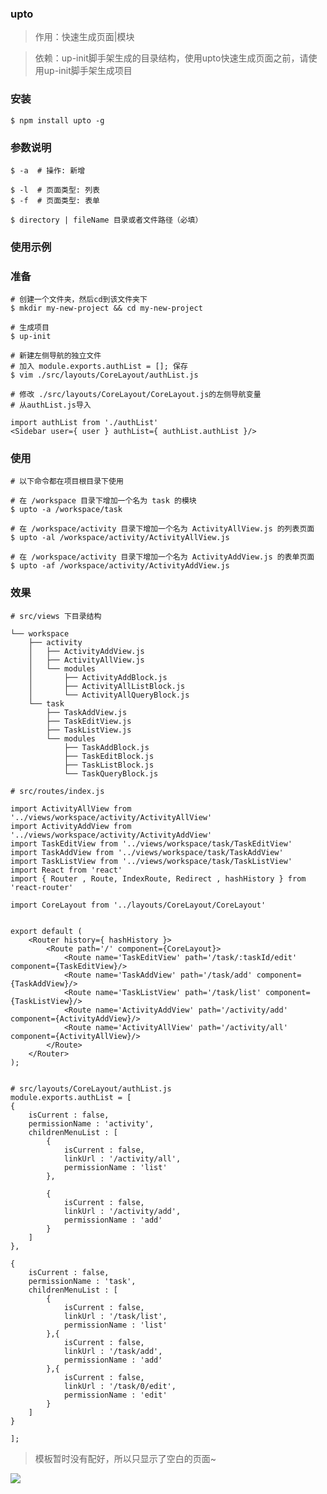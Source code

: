 ### upto

> 作用：快速生成页面|模块

> 依赖：up-init脚手架生成的目录结构，使用upto快速生成页面之前，请使用up-init脚手架生成项目

### 安装

	$ npm install upto -g

### 参数说明

	$ -a  # 操作: 新增

	$ -l  # 页面类型: 列表
	$ -f  # 页面类型: 表单

	$ directory | fileName 目录或者文件路径（必填）

### 使用示例

### 准备
	
	# 创建一个文件夹，然后cd到该文件夹下
	$ mkdir my-new-project && cd my-new-project

	# 生成项目
	$ up-init

	# 新建左侧导航的独立文件
	# 加入 module.exports.authList = []; 保存
	$ vim ./src/layouts/CoreLayout/authList.js

	# 修改 ./src/layouts/CoreLayout/CoreLayout.js的左侧导航变量
	# 从authList.js导入

	import authList from './authList'
	<Sidebar user={ user } authList={ authList.authList }/>

### 使用

	# 以下命令都在项目根目录下使用

	# 在 /workspace 目录下增加一个名为 task 的模块
	$ upto -a /workspace/task

	# 在 /workspace/activity 目录下增加一个名为 ActivityAllView.js 的列表页面
	$ upto -al /workspace/activity/ActivityAllView.js 

	# 在 /workspace/activity 目录下增加一个名为 ActivityAddView.js 的表单页面
	$ upto -af /workspace/activity/ActivityAddView.js 

### 效果

	# src/views 下目录结构

	└── workspace
	    ├── activity
	    │   ├── ActivityAddView.js
	    │   ├── ActivityAllView.js
	    │   └── modules
	    │       ├── ActivityAddBlock.js
	    │       ├── ActivityAllListBlock.js
	    │       └── ActivityAllQueryBlock.js
	    └── task
	        ├── TaskAddView.js
	        ├── TaskEditView.js
	        ├── TaskListView.js
	        └── modules
	            ├── TaskAddBlock.js
	            ├── TaskEditBlock.js
	            ├── TaskListBlock.js
	            └── TaskQueryBlock.js

	# src/routes/index.js

	import ActivityAllView from '../views/workspace/activity/ActivityAllView'
	import ActivityAddView from '../views/workspace/activity/ActivityAddView'
	import TaskEditView from '../views/workspace/task/TaskEditView'
	import TaskAddView from '../views/workspace/task/TaskAddView'
	import TaskListView from '../views/workspace/task/TaskListView'
	import React from 'react'
	import { Router , Route, IndexRoute, Redirect , hashHistory } from 'react-router'

	import CoreLayout from '../layouts/CoreLayout/CoreLayout'


	export default (
	    <Router history={ hashHistory }>
	        <Route path='/' component={CoreLayout}>
	            <Route name='TaskEditView' path='/task/:taskId/edit' component={TaskEditView}/>
	            <Route name='TaskAddView' path='/task/add' component={TaskAddView}/>
	            <Route name='TaskListView' path='/task/list' component={TaskListView}/>
	            <Route name='ActivityAddView' path='/activity/add' component={ActivityAddView}/>
	            <Route name='ActivityAllView' path='/activity/all' component={ActivityAllView}/>
	        </Route>
	    </Router>
	);


	# src/layouts/CoreLayout/authList.js
	module.exports.authList = [
	{
	    isCurrent : false,
	    permissionName : 'activity',
	    childrenMenuList : [
	        {
	            isCurrent : false,
	            linkUrl : '/activity/all',
	            permissionName : 'list'
	        },

	        {
	            isCurrent : false,
	            linkUrl : '/activity/add',
	            permissionName : 'add'
	        }
	    ]
	},

	{
	    isCurrent : false,
	    permissionName : 'task',
	    childrenMenuList : [
	        {
	            isCurrent : false,
	            linkUrl : '/task/list',
	            permissionName : 'list'
	        },{
	            isCurrent : false,  
	            linkUrl : '/task/add',
	            permissionName : 'add'
	        },{
	            isCurrent : false,
	            linkUrl : '/task/0/edit',
	            permissionName : 'edit'
	        }
	    ]
	}

	];

> 模板暂时没有配好，所以只显示了空白的页面~

![](http://s17.mogucdn.com/p1/160408/idid_ifrwezbyhazgkytdg4zdambqhayde_1002x866_560x999.jpg)












